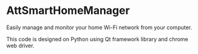 # AttSmartHomeManager
Easily manage and monitor your home Wi-Fi network from your computer.

This code is designed on Python using Qt framework library and chrome web driver.
